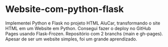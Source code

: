 ﻿# Website-com-python-flask
 Implementei Python e Flask no projeto HTML AluCar, transformando o site HTML em um Website em Python. Consegui fazer o deploy no GitHub Pages usando Flask-Frozen. Repositório com 2 branchs (main e gh-pages). Apesar de ser um website simples, foi um grande aprendizado.
